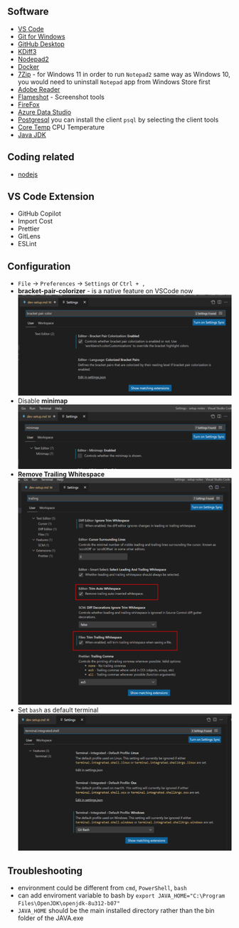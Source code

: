 ## Software
- [VS Code](https://code.visualstudio.com/download)
- [Git for Windows](https://git-scm.com/download/win)
- [GitHub Desktop](https://desktop.github.com/)
- [KDiff3](https://download.kde.org/stable/kdiff3/)
- [Nodepad2](https://www.flos-freeware.ch/notepad2.html)
- [Docker](https://docs.docker.com/desktop/windows/install/)
- [7Zip](https://www.7-zip.org/download.html) - for Windows 11 in order to run `Notepad2` same way as Windows 10, you would need to uninstall `Notepad` app from Windows Store first
- [Adobe Reader](https://get.adobe.com/reader/)
- [Flameshot](https://flameshot.org/) - Screenshot tools
- [FireFox](https://www.mozilla.org/en-US/firefox/new/)
- [Azure Data Studio](https://learn.microsoft.com/en-us/sql/azure-data-studio/download-azure-data-studio?view=sql-server-ver16&tabs=redhat-install%2Credhat-uninstall#download-azure-data-studio)
- [Postgresql](https://www.enterprisedb.com/downloads/postgres-postgresql-downloads) you can install the client `psql` by selecting the client tools
- [Core Temp](https://www.alcpu.com/CoreTemp/) CPU Temperature
- [Java JDK](https://www.oracle.com/hk/java/technologies/downloads/)

## Coding related
- [nodejs](https://nodejs.org/en/)

## VS Code Extension
- GitHub Copilot
- Import Cost
- Prettier
- GitLens
- ESLint

## Configuration
- `File` -> `Preferences` -> `Settings` or `Ctrl + ,`
- **bracket-pair-colorizer** - is a native feature on VSCode now
![image bracket-pair-colorizer](../images/bracket-pair-colorization.png)
- Disable **minimap**
![image minimap](../images/minimap.png)
- **Remove Trailing Whitespace**
![image Remove Trailing Whitespace](../images/trailing-space.png)
- Set `bash` as default terminal
![image bash as default terminal](../images/terminal-integrated-shell.png)

## Troubleshooting
- environment could be different from `cmd`, `PowerShell`, `bash`
- can add enviroment variable to bash by `export JAVA_HOME="C:\Program Files\OpenJDK\openjdk-8u312-b07"`
- `JAVA_HOME` should be the main installed directory rather than the bin folder of the JAVA.exe
